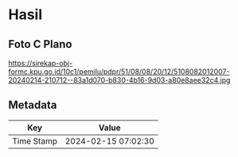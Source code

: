 # Hasil

## Foto C Plano

https://sirekap-obj-formc.kpu.go.id/10c1/pemilu/pdpr/51/08/08/20/12/5108082012007-20240214-210712--83a1d070-b830-4b16-9d03-a80e8aee32c4.jpg


## Metadata

| Key        | Value               |
| ---------- | ------------------- |
| Time Stamp | 2024-02-15 07:02:30 |



